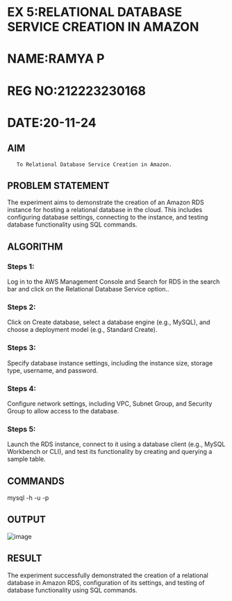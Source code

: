  # EX 5:RELATIONAL DATABASE SERVICE CREATION IN AMAZON
 # NAME:RAMYA P
 # REG NO:212223230168
 # DATE:20-11-24
 
  ## AIM
       To Relational Database Service Creation in Amazon.
## PROBLEM STATEMENT
 The experiment aims to demonstrate the creation of an Amazon RDS instance for hosting a relational database in the cloud. This includes configuring database settings, connecting to the instance, and testing database functionality using SQL commands.

## ALGORITHM

 ### Steps 1:
 Log in to the AWS Management Console and Search for RDS in the search bar and click on the Relational Database Service option..

 ### Steps 2:
 Click on Create database, select a database engine (e.g., MySQL), and choose a deployment model (e.g., Standard Create).


 ### Steps 3:
 Specify database instance settings, including the instance size, storage type, username, and password.


 ### Steps 4:
 Configure network settings, including VPC, Subnet Group, and Security Group to allow access to the database.


 ### Steps 5:
 Launch the RDS instance, connect to it using a database client (e.g., MySQL Workbench or CLI), and test its functionality by creating and querying a sample table.


## COMMANDS
mysql -h <endpoint> -u <username> -p



## OUTPUT
![image](https://github.com/user-attachments/assets/cc980da4-211e-41bc-9f15-c68c3c4e17c8)


## RESULT
The experiment successfully demonstrated the creation of a relational database in Amazon RDS, configuration of its settings, and testing of database functionality using SQL commands.


 

  


